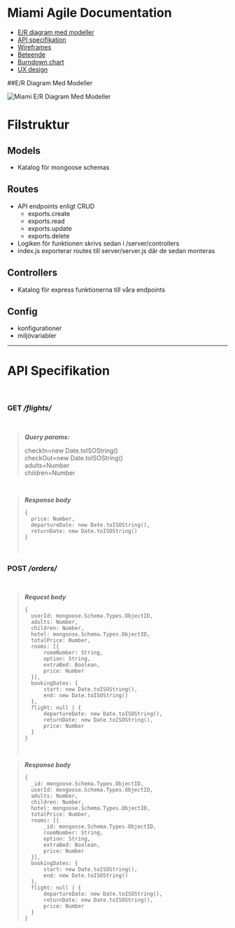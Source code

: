 # Miami Agile Documentation

- [E/R diagram med modeller](##-E/R-Diagram-Med-Modeller)
- [API specifikation](##-API-specifikation)
- [Wireframes](##-Wireframes)
- [Beteende](##-Beteende)
- [Burndown chart](##-Burndown-chart)
- [UX design](##-UX-design)

##E/R Diagram Med Modeller

![Miami E/R Diagram Med Modeller](https://i.ibb.co/CJdNJQ4/Miami-E-R-diagram.jpg)

# Filstruktur

## Models

- Katalog för mongoose schemas

## Routes

- API endpoints enligt CRUD
  - exports.create
  - exports.read
  - exports.update
  - exports.delete
- Logiken för funktionen skrivs sedan i /server/controllers
- index.js exporterar routes till server/server.js där de sedan monteras

## Controllers

- Katalog för express funktionerna till våra endpoints

## Config

- konfigurationer
- miljövariabler

---

# API Specifikation

<br>

### **GET** _/flights/_

<br>

> **_Query params:_**
>
> checkIn=new Date.toISOString()\
> checkOut=new Date.toISOString()\
> adults=Number\
> children=Number

<br>

> **_Response body_**
>
> ```
> {
> 	price: Number,
> 	departureDate: new Date.toISOString(),
> 	returnDate: new Date.toISOString()
> }
> ```
>
> <br>

### **POST** _/orders/_

<br>

> **_Request body_**
>
> ```
> {
> 	userId: mongoose.Schema.Types.ObjectID,
> 	adults: Number,
> 	children: Number,
> 	hotel: mongoose.Schema.Types.ObjectID,
> 	totalPrice: Number,
> 	rooms: [{
> 		roomNumber: String,
> 		option: String,
> 		extraBed: Boolean,
> 		price: Number
> 	}],
> 	bookingDates: {
> 		start: new Date.toISOString(),
> 		end: new Date.toISOString()
> 	},
> 	flight: null | {
> 		departureDate: new Date.toISOString(),
> 		returnDate: new Date.toISOString(),
> 		price: Number
> 	}
> }
> ```
>
> <br>

> **_Response body_**
>
> ```
> {
> 	_id: mongoose.Schema.Types.ObjectID,
> 	userId: mongoose.Schema.Types.ObjectID,
> 	adults: Number,
> 	children: Number,
> 	hotel: mongoose.Schema.Types.ObjectID,
> 	totalPrice: Number,
> 	rooms: [{
> 		_id: mongoose.Schema.Types.ObjectID,
> 		roomNumber: String,
> 		option: String,
> 		extraBed: Boolean,
> 		price: Number
> 	}],
> 	bookingDates: {
> 		start: new Date.toISOString(),
> 		end: new Date.toISOString()
> 	},
> 	flight: null | {
> 		departureDate: new Date.toISOString(),
> 		returnDate: new Date.toISOString(),
> 		price: Number
> 	}
> }
> ```
